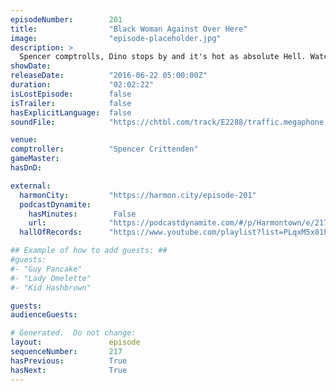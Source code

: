 ```yaml
---
episodeNumber:        201
title:                "Black Woman Against Over Here"
image:                "episode-placeholder.jpg"
description: >
  Spencer comptrolls, Dino stops by and it's hot as absolute Hell. Watch the video at harmontown.com/live! Become a member and help grow the show! This episode is brought to you by Fullscreen–-get your free one-month trial at fullscreen.com/harmontown!
showDate:             
releaseDate:          "2016-06-22 05:00:00Z"
duration:             "02:02:22"
isLostEpisode:        false
isTrailer:            false
hasExplicitLanguage:  false
soundFile:            "https://chtbl.com/track/E2288/traffic.megaphone.fm/STA6654036124.mp3?updated=1560193507"

venue:                
comptroller:          "Spencer Crittenden"
gameMaster:           
hasDnD:               

external:
  harmonCity:         "https://harmon.city/episode-201"
  podcastDynamite:
    hasMinutes:        False
    url:              "https://podcastdynamite.com/#/p/Harmontown/e/217/201"
  hallOfRecords:      "https://www.youtube.com/playlist?list=PLqxM5x81hNOaHQ3S7CpiuijsfY3iKr1mo"

## Example of how to add guests: ##
#guests:
#- "Guy Pancake"
#- "Lady Omelette"
#- "Kid Hashbrown"

guests:
audienceGuests:

# Generated.  Do not change:
layout:               episode
sequenceNumber:       217
hasPrevious:          True
hasNext:              True
---
```


<!-- The episode description will be rendered here -->
<!-- Add your content below here -->

